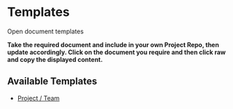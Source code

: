 # Templates

Open document templates

**Take the required document and include in your own Project Repo, then update accordingly. Click on the document you require and then click raw and copy the displayed content.**

## Available Templates

* [Project / Team](project.md)
